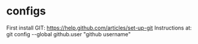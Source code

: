 configs
=======

First install GIT: https://help.github.com/articles/set-up-git
Instructions at:    git config --global github.user "github username"


